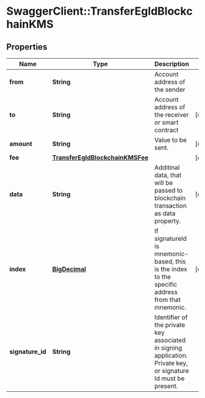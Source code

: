 # SwaggerClient::TransferEgldBlockchainKMS

## Properties
Name | Type | Description | Notes
------------ | ------------- | ------------- | -------------
**from** | **String** | Account address of the sender | 
**to** | **String** | Account address of the receiver or smart contract | [optional] 
**amount** | **String** | Value to be sent. | [optional] 
**fee** | [**TransferEgldBlockchainKMSFee**](TransferEgldBlockchainKMSFee.md) |  | [optional] 
**data** | **String** | Additinal data, that will be passed to blockchain transaction as data property. | [optional] 
**index** | [**BigDecimal**](BigDecimal.md) | If signatureId is mnemonic-based, this is the index to the specific address from that mnemonic. | [optional] 
**signature_id** | **String** | Identifier of the private key associated in signing application. Private key, or signature Id must be present. | 

